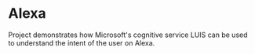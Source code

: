 # Alexa
Project demonstrates how Microsoft's cognitive service LUIS can be used to understand the intent of the user on Alexa.
